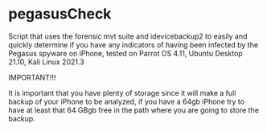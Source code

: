 # pegasusCheck
Script that uses the forensic mvt suite and idevicebackup2 to easily and quickly determine if you have any indicators of having been infected by the Pegasus spyware on iPhone, tested on Parrot OS 4.11, Ubuntu Desktop 21.10, Kali Linux 2021.3

IMPORTANT!!!

It is important that you have plenty of storage since it will make a full backup of your iPhone to be analyzed, if you have a 64gb iPhone try to have at least that 64 GBgb free in the path where you are going to store the backup.
